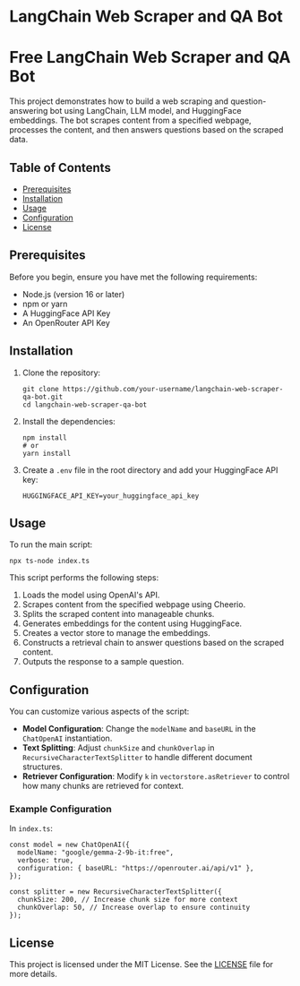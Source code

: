 # LangChain Web Scraper and QA Bot

# Free LangChain Web Scraper and QA Bot

This project demonstrates how to build a web scraping and question-answering bot using LangChain, LLM model, and HuggingFace embeddings. The bot scrapes content from a specified webpage, processes the content, and then answers questions based on the scraped data.

## Table of Contents

- [Prerequisites](#prerequisites)
- [Installation](#installation)
- [Usage](#usage)
- [Configuration](#configuration)
- [License](#license)

## Prerequisites

Before you begin, ensure you have met the following requirements:

- Node.js (version 16 or later)
- npm or yarn
- A HuggingFace API Key
- An OpenRouter API Key

## Installation

1. Clone the repository:
    
    ```
    git clone https://github.com/your-username/langchain-web-scraper-qa-bot.git
    cd langchain-web-scraper-qa-bot
    ```
    
2. Install the dependencies:
    
    ```
    npm install
    # or
    yarn install
    ```
    
3. Create a `.env` file in the root directory and add your HuggingFace API key:
    ```
    HUGGINGFACE_API_KEY=your_huggingface_api_key
    ```
    

## Usage

To run the main script:

```
npx ts-node index.ts
```

This script performs the following steps:

1. Loads the model using OpenAI's API.
2. Scrapes content from the specified webpage using Cheerio.
3. Splits the scraped content into manageable chunks.
4. Generates embeddings for the content using HuggingFace.
5. Creates a vector store to manage the embeddings.
6. Constructs a retrieval chain to answer questions based on the scraped content.
7. Outputs the response to a sample question.

## Configuration

You can customize various aspects of the script:

- **Model Configuration**: Change the `modelName` and `baseURL` in the `ChatOpenAI` instantiation.
- **Text Splitting**: Adjust `chunkSize` and `chunkOverlap` in `RecursiveCharacterTextSplitter` to handle different document structures.
- **Retriever Configuration**: Modify `k` in `vectorstore.asRetriever` to control how many chunks are retrieved for context.

### Example Configuration

In `index.ts`:
```
const model = new ChatOpenAI({
  modelName: "google/gemma-2-9b-it:free",
  verbose: true,
  configuration: { baseURL: "https://openrouter.ai/api/v1" },
});

const splitter = new RecursiveCharacterTextSplitter({
  chunkSize: 200, // Increase chunk size for more context
  chunkOverlap: 50, // Increase overlap to ensure continuity
});

```

## License

This project is licensed under the MIT License. See the [LICENSE](LICENSE.md) file for more details.
